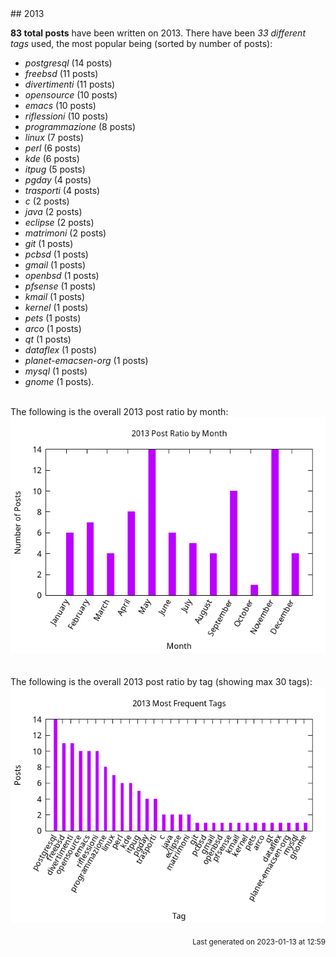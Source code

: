 <a name="2013" />
## 2013 

**83 total posts** have been written on 2013.
There have been *33 different tags* used, the most
popular being (sorted by number of posts):
 
- *postgresql* (14 posts)  
- *freebsd* (11 posts)  
- *divertimenti* (11 posts)  
- *opensource* (10 posts)  
- *emacs* (10 posts)  
- *riflessioni* (10 posts)  
- *programmazione* (8 posts)  
- *linux* (7 posts)  
- *perl* (6 posts)  
- *kde* (6 posts)  
- *itpug* (5 posts)  
- *pgday* (4 posts)  
- *trasporti* (4 posts)  
- *c* (2 posts)  
- *java* (2 posts)  
- *eclipse* (2 posts)  
- *matrimoni* (2 posts)  
- *git* (1 posts)  
- *pcbsd* (1 posts)  
- *gmail* (1 posts)  
- *openbsd* (1 posts)  
- *pfsense* (1 posts)  
- *kmail* (1 posts)  
- *kernel* (1 posts)  
- *pets* (1 posts)  
- *arco* (1 posts)  
- *qt* (1 posts)  
- *dataflex* (1 posts)  
- *planet-emacsen-org* (1 posts)  
- *mysql* (1 posts)  
- *gnome* (1 posts).<br/>
<br/>
The following is the overall 2013 post ratio by month:
<br/>
    <center>
      <img src="/images/stats/2013-months.png" alt="2013 post ratio per month" />
    </center>
<br/>

<br/>
The following is the overall 2013 post ratio by tag (showing max 30 tags):
<br/>
  <center>
    <img src="/images/stats/2013-tags.png" alt="2013 post ratio per tag" />
  </center>
<br/>

<div align="right">
<small>
Last generated on 2023-01-13 at 12:59
</small>
</div>

<br/>
